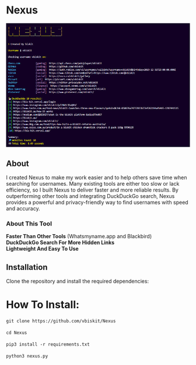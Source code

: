 # Nexus  

![Nexus](./nexus.png)  

## About  

I created Nexus to make my work easier and to help others save time when searching for usernames. Many existing tools are either too slow or lack efficiency, so I built Nexus to deliver faster and more reliable results. By outperforming other tools and integrating DuckDuckGo search, Nexus provides a powerful and privacy-friendly way to find usernames with speed and accuracy. 

### About This Tool  
 **Faster Than Other Tools** (Whatsmyname.app and Blackbird)  
 **DuckDuckGo Search For More Hidden Links**  
 **Lightweight And Easy To Use**

## Installation  

Clone the repository and install the required dependencies:  

# How To Install: 
```
git clone https://github.com/vbiskit/Nexus

cd Nexus

pip3 install -r requirements.txt

python3 nexus.py
